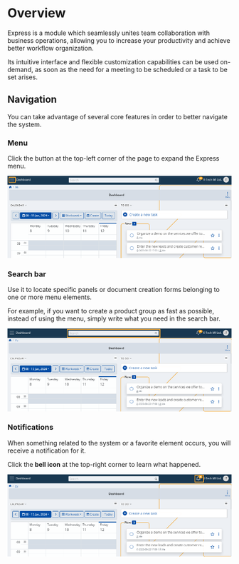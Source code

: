 # Overview

Express is a module which seamlessly unites team collaboration with business operations, allowing you to increase your productivity and achieve better workflow organization. 

Its intuitive interface and flexible customization capabilities can be used on-demand, as soon as the need for a meeting to be scheduled or a task to be set arises. 

## Navigation

You can take advantage of several core features in order to better navigate the system. 

### Menu 

Click the button at the top-left corner of the page to expand the Express menu. 

![Express](pictures/Express_menu.png)
 
### Search bar 

Use it to locate specific panels or document creation forms belonging to one or more menu elements. 

For example, if you want to create a product group as fast as possible, instead of using the menu, simply write what you need in the search bar.

![Express](pictures/Express_search_bar.png)

### Notifications 

When something related to the system or a favorite element occurs, you will receive a notification for it. 

Click the **bell icon** at the top-right corner to learn what happened.

![Express](pictures/Express_notifications.png)

